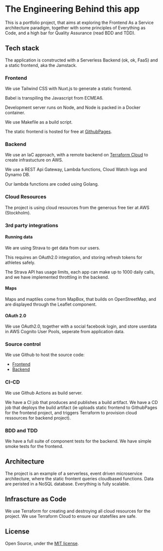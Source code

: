 # The Engineering Behind this app

This is a portfolio project, that aims at exploring the Frontend As a Service architecture paradigm, together with some principles of Everything as Code, and a high bar for Quality Assurance (read BDD and TDD).

## Tech stack

The application is constructed with a Serverless Backend (ok, ok, FaaS) and a static frontend, aka the Jamstack.

### Frontend
We use Tailwind CSS with Nuxt.js to generate a static frontend.

Babel is transpiling the Javascript from ECMEA6.

Development server runs on Node, and Node is packed in a Docker container.

We use Makefile as a build script.

The static frontend is hosted for free at [GithubPages](https://pages.github.com/).

### Backend
We use an IaC approach, with a remote backend on [Terraform Cloud](https://app.terraform.io/app/mathmagicians/workspaces) to create infrastucture on AWS.

We use a REST Api Gateway, Lambda functions, Cloud Watch logs and Dynamo DB.

Our lambda functions are coded using Golang.

### Cloud Resources
The project is using cloud resources from the generous free tier at AWS (Stockholm).

### 3rd party integrations

#### Running data
We are using Strava to get data from our users. 

This requires an OAuth2.0 integration, and storing refresh tokens for athletes safely.

The Strava API has usage limits, each app can make up to 1000 daily calls, and we have implemented throttling in the backend.


#### Maps
Maps and maptiles come from MapBox, that builds on OpenStreetMap, and are displayed through the Leaflet component.

#### OAuth 2.0
We use OAuth2.0, together with a social facebook login, and store userdata in AWS Cognito User Pools, seperate from application data. 

### Source control
We use Github to host the source code:
- [Frontend](https://github.com/Mathmagicians/supercalifragilistic-run)
- [Backend](https://github.com/Mathmagicians/supercalifragilistic-run-lambda)

### CI-CD
We use Github Actions as build server.

We have a CI job that produces and publishes a build artifact.
We have a CD job that deploys the build artifact (ie uploads static frontend to GithubPages for the frontend project, and triggers Terraform to provision cloud ressources for backend project).


### BDD and TDD
We have a full suite of component tests for the backend.
We have simple smoke tests for the frontend.

## Architecture

The project is an example of a serverless, event driven microservice architecture, where the static frontent queries cloudbased functions.
Data are peristed in a NoSQL database.
Everything is fully scalable.

## Infrascture as Code 
We use Terraform for creating and destroying all cloud resources for the project.
We use Terraform Cloud to ensure our statefiles are safe.

## License
Open Source, under the [MIT license](https://github.com/Mathmagicians/supercalifragilistic-run/blob/main/LICENSE).

